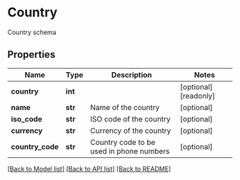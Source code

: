 # Country

Country schema
## Properties
Name | Type | Description | Notes
------------ | ------------- | ------------- | -------------
**country** | **int** |  | [optional] [readonly] 
**name** | **str** | Name of the country | [optional] 
**iso_code** | **str** | ISO code of the country | [optional] 
**currency** | **str** | Currency of the country | [optional] 
**country_code** | **str** | Country code to be used in phone numbers | [optional] 

[[Back to Model list]](../README.md#documentation-for-models) [[Back to API list]](../README.md#documentation-for-api-endpoints) [[Back to README]](../README.md)


